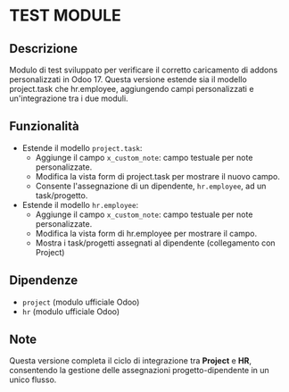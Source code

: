 # TEST MODULE

## Descrizione
Modulo di test sviluppato per verificare il corretto caricamento di addons personalizzati in Odoo 17.
Questa versione estende sia il modello project.task che hr.employee, aggiungendo campi personalizzati e un'integrazione tra i due moduli.

## Funzionalità
* Estende il modello `project.task`:
    * Aggiunge il campo `x_custom_note`: campo testuale per note personalizzate.
    * Modifica la vista form di project.task per mostrare il nuovo campo.
    * Consente l'assegnazione di un dipendente, `hr.employee`, ad un task/progetto.
* Estende il modello `hr.employee`:
    * Aggiunge il campo `x_custom_note`: campo testuale per note personalizzate.
    * Modifica la vista form di hr.employee per mostrare il campo.
    * Mostra i task/progetti assegnati al dipendente (collegamento con Project)

## Dipendenze
* `project` (modulo ufficiale Odoo)
* `hr` (modulo ufficiale Odoo) 

## Note
Questa versione completa il ciclo di integrazione tra **Project** e **HR**, consentendo la gestione delle assegnazioni progetto-dipendente in un unico flusso.